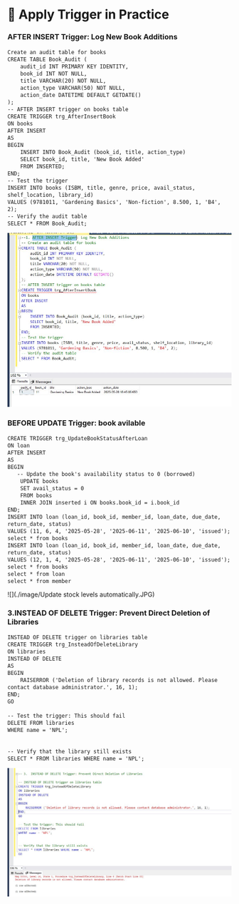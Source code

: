 ﻿ # 🧠 Apply Trigger in Practice  
 ### AFTER INSERT Trigger: Log New Book Additions
```
Create an audit table for books
CREATE TABLE Book_Audit (
    audit_id INT PRIMARY KEY IDENTITY,
    book_id INT NOT NULL,
    title VARCHAR(20) NOT NULL,
    action_type VARCHAR(50) NOT NULL,
    action_date DATETIME DEFAULT GETDATE()
);
-- AFTER INSERT trigger on books table
CREATE TRIGGER trg_AfterInsertBook
ON books
AFTER INSERT
AS
BEGIN
    INSERT INTO Book_Audit (book_id, title, action_type)
    SELECT book_id, title, 'New Book Added'
    FROM INSERTED;
END;
-- Test the trigger
INSERT INTO books (ISBM, title, genre, price, avail_status, shelf_location, library_id)
VALUES (9781011, 'Gardening Basics', 'Non-fiction', 8.500, 1, 'B4', 2);
-- Verify the audit table
SELECT * FROM Book_Audit;
```
![](./image/AfterInsertTrigger.JPG)

### BEFORE UPDATE Trigger: book avilable
```
CREATE TRIGGER trg_UpdateBookStatusAfterLoan
ON loan
AFTER INSERT
AS
BEGIN
   -- Update the book's availability status to 0 (borrowed)
    UPDATE books
    SET avail_status = 0
    FROM books
    INNER JOIN inserted i ON books.book_id = i.book_id
END;
INSERT INTO loan (loan_id, book_id, member_id, loan_date, due_date, return_date, status)
VALUES (11, 6, 4, '2025-05-28', '2025-06-11', '2025-06-10', 'issued');
select * from books
INSERT INTO loan (loan_id, book_id, member_id, loan_date, due_date, return_date, status)
VALUES (12, 1, 4, '2025-05-28', '2025-06-11', '2025-06-10', 'issued');
select * from books
select * from loan
select * from member
```
![](./image/Update stock levels automatically.JPG)

### 3.INSTEAD OF DELETE Trigger: Prevent Direct Deletion of Libraries

```
INSTEAD OF DELETE trigger on libraries table
CREATE TRIGGER trg_InsteadOfDeleteLibrary
ON libraries
INSTEAD OF DELETE
AS
BEGIN
    RAISERROR ('Deletion of library records is not allowed. Please contact database administrator.', 16, 1);
END;
GO

-- Test the trigger: This should fail
DELETE FROM libraries
WHERE name = 'NPL';


-- Verify that the library still exists
SELECT * FROM libraries WHERE name = 'NPL';
```
![](./image/InsteadDeleteTrigger.JPG)




